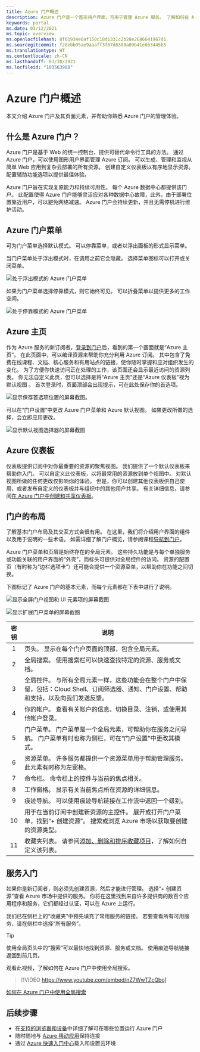 ```yaml
---
title: Azure 门户概述
description: Azure 门户是一个图形用户界面，可用于管理 Azure 服务。 了解如何在 Azure 门户中导航和查找资源。
keywords: portal
ms.date: 03/12/2021
ms.topic: overview
ms.openlocfilehash: 8f61934e6af150c18d1331c2b28e2686641967d1
ms.sourcegitcommit: f28ebb95ae9aaaff3f87d8388a09b41e0b3445b5
ms.translationtype: HT
ms.contentlocale: zh-CN
ms.lasthandoff: 03/30/2021
ms.locfileid: "103563988"
---
```

# <a name="azure-portal-overview"></a>Azure 门户概述

本文介绍 Azure 门户及其页面元素，并帮助你熟悉 Azure 门户的管理体验。

## <a name="what-is-the-azure-portal"></a>什么是 Azure 门户？

Azure 门户是基于 Web 的统一控制台，提供可替代命令行工具的方法。 通过 Azure 门户，可以使用图形用户界面管理 Azure 订阅。 可以生成、管理和监视从简单 Web 应用到复杂云部署的所有资源。 创建自定义仪表板以有序地显示资源。 配置辅助功能选项以提供最佳体验。

Azure 门户旨在实现复原能力和持续可用性。 每个 Azure 数据中心都提供该门户。 此配置使得 Azure 门户能够灵活应对各种数据中心故障，此外，由于部署位置靠近用户，可以避免网络减速。 Azure 门户会持续更新，并且无需停机进行维护活动。

## <a name="azure-portal-menu"></a>Azure 门户菜单

可为门户菜单选择默认模式。 可以停靠菜单，或者以浮出面板的形式显示菜单。

当门户菜单处于浮出模式时，在调用之前它会隐藏。 选择菜单图标可以打开或关闭菜单。

![处于浮出模式的 Azure 门户菜单](./media/azure-portal-overview/azure-portal-overview-portal-menu-flyout.png)

如果为门户菜单选择停靠模式，则它始终可见。 可以折叠菜单以提供更多的工作空间。

![处于停靠模式的 Azure 门户菜单](./media/azure-portal-overview/azure-portal-overview-portal-menu-expandcollapse.png)

## <a name="azure-home"></a>Azure 主页

作为 Azure 服务的新订阅者，[登录到门户](https://portal.azure.com)后，看到的第一个画面就是“Azure 主页”。 在此页面中，可以编译资源来帮助你充分利用 Azure 订阅。 其中包含了免费在线课程、文档、核心服务和有用站点的链接，使你随时掌握和应对组织发生的变化。 为了方便你快速访问正在处理的工作，该页面还会显示最近访问的资源列表。 你无法自定义此页，但可以选择是将“Azure 主页”还是“Azure 仪表板”视为默认视图 。 首次登录时，页面顶部会出现提示，可在此处保存你的首选项。

![显示保存首选项位置的屏幕截图。](./media/azure-portal-overview/azure-portal-default-view.png)

可以在“门户设置”中更改 Azure 门户菜单和 Azure 默认视图。 如果更改所做的选择，会立即应用更改。

![显示默认视图选择器的屏幕截图](./media/azure-portal-overview/azure-portal-overview-portal-settings-menu-home.png)

## <a name="azure-dashboard"></a>Azure 仪表板

仪表板提供订阅中对你最重要的资源的聚焦视图。 我们提供了一个默认仪表板来帮助你入门。 可以自定义此仪表板，以将最常用的资源放到单个视图中。 对默认视图所做的任何更改仅影响你的体验。 但是，你可以创建其他仪表板供自己使用，或者发布自定义的仪表板并与组织中的其他用户共享。 有关详细信息，请参阅[在 Azure 门户中创建和共享仪表板](../azure-portal/azure-portal-dashboards.md)。

## <a name="getting-around-the-portal"></a>门户的布局

了解基本门户布局及其交互方式会很有用。 在这里，我们将介绍用户界面的组件以及用于说明的一些术语。 如需详细了解门户概览，请参阅课程[导航到门户](/learn/modules/tour-azure-portal/3-navigate-the-portal)。

Azure 门户菜单和页眉是始终存在的全局元素。 这些持久功能是与每个单独服务或功能关联的用户界面的“外壳”，而标头可提供对全局控件的访问。 资源的配置页（有时称为“边栏选项卡”）还可能会提供一个资源菜单，以帮助你在功能之间切换。

下图标记了 Azure 门户的基本元素，而每个元素都在下表中进行了说明。

![显示全屏门户视图和 UI 元素项的屏幕截图](./media/azure-portal-overview/azure-portal-overview-portal-callouts.png)

![显示扩展门户菜单的屏幕截图](./media/azure-portal-overview/azure-portal-overview-portal-menu-callouts.png)

|密钥|说明
|:---:|---|
|1|页头。 显示在每个门户页面的顶部，包含全局元素。|
|2| 全局搜索。 使用搜索栏可以快速查找特定的资源、服务或文档。|
|3|全局控件。 与所有全局元素一样，这些功能会在整个门户中保留，包括：Cloud Shell、订阅筛选器、通知、门户设置、帮助和支持，以及向我们发送反馈。|
|4|你的帐户。 查看有关帐户的信息、切换目录、注销，或使用其他帐户登录。|
|5|门户菜单。 门户菜单是一个全局元素，可帮助你在服务之间导航。 门户菜单有时也称为侧栏，可在“门户设置”中更改其模式。|
|6|资源菜单。 许多服务都提供一个资源菜单用于帮助管理服务。 此元素有时称为左窗格。|
|7|命令栏。 命令栏上的控件与当前的焦点相关。|
|8|工作窗格。  显示有关当前焦点所在资源的详细信息。|
|9|痕迹导航。 可以使用痕迹导航链接在工作流中返回一个级别。|
|10|用于在当前订阅中创建新资源的主控件。 展开或打开门户菜单，找到“+ 创建资源”。 搜索或浏览 Azure 市场以获取要创建的资源类型。|
|11|收藏夹列表。 请参阅[添加、删除和排序收藏项目](../azure-portal/azure-portal-add-remove-sort-favorites.md)，了解如何自定义该列表。|

## <a name="get-started-with-services"></a>服务入门

如果你是新订阅者，则必须先创建资源，然后才能进行管理。 选择“+ 创建资源”查看 Azure 市场中提供的服务。 你将在这里找到来自许多提供商的数百个应用程序和服务，它们都经过认证，可以在 Azure 上运行。

我们已在侧栏上的“收藏夹”中预先填充了常用服务的链接。  若要查看所有可用服务，请在侧栏中选择“所有服务”。

> [!TIP]
> 使用全局页头中的“搜索”可以最快地找到资源、服务或文档。 使用痕迹导航链接返回到前几页。
>
观看此视频，了解如何在 Azure 门户中使用全局搜索。


> [!VIDEO https://www.youtube.com/embed/nZ7WwTZcQbo]

[如何在 Azure 门户中使用全局搜索](https://www.youtube.com/watch?v=nZ7WwTZcQbo)

## <a name="next-steps"></a>后续步骤

* 在[支持的浏览器和设备](../azure-portal/azure-portal-supported-browsers-devices.md)中详细了解可在哪些位置运行 Azure 门户
* 随时随地与 [Azure 移动应用](https://azure.microsoft.com/features/azure-portal/mobile-app/)保持连接
* 通过 [Azure 快速入门中心](../azure-portal/azure-portal-quickstart-center.md)载入和设置云环境